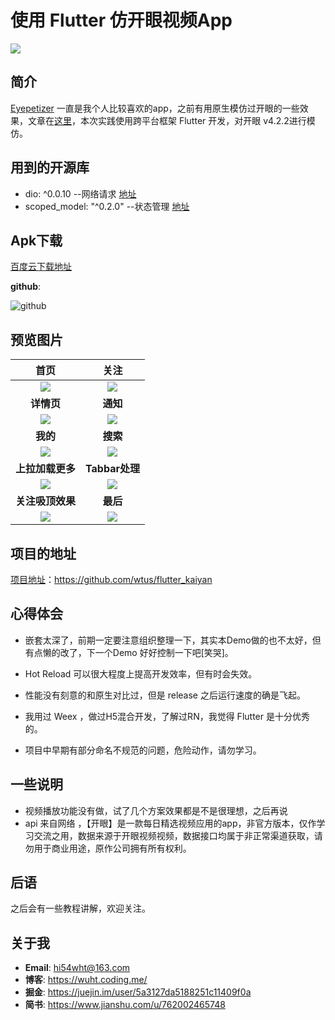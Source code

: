 
# 使用 Flutter 仿开眼视频App

![](https://tvax3.sinaimg.cn/crop.113.119.796.796.180/0065kqVkly8fkjuxfjwshj30sg0sgtao.jpg)

## 简介

[Eyepetizer](https://link.jianshu.com/?t=http://www.kaiyanapp.com/) 一直是我个人比较喜欢的app，之前有用原生模仿过开眼的一些效果，文章在[这里](https://wuht.coding.me/2017/09/19/2017-09-19-%E4%BB%BF%E5%BC%80%E7%9C%BC%E8%A7%86%E9%A2%91%E7%9A%84%E4%B8%80%E4%BA%9B%E6%95%88%E6%9E%9C/)，本次实践使用跨平台框架 Flutter 开发，对开眼 v4.2.2进行模仿。

## 用到的开源库

- dio: ^0.0.10  --网络请求 [地址](https://github.com/flutterchina/dio)
- scoped_model: "^0.2.0"  --状态管理 [地址](https://github.com/brianegan/scoped_model)

## Apk下载

[百度云下载地址](https://pan.baidu.com/s/1RtzKLrGYEJCdfRqO9Jamtw)

**github**:

![github](http://ww1.sinaimg.cn/large/006rV8gJgy1fu7w52npk1j3064064jr9.jpg)

## 预览图片

|                             首页                             |                             关注                             |
| :----------------------------------------------------------: | :----------------------------------------------------------: |
| ![](http://ww1.sinaimg.cn/mw690/006rV8gJgy1fte1x0lkkhj30k00zktn5.jpg) | ![](http://ww1.sinaimg.cn/mw690/006rV8gJgy1fte1xplt80j30k00zkduv.jpg) |
|                          **详情页**                          |                           **通知**                           |
| ![](http://ww1.sinaimg.cn/mw690/006rV8gJgy1fte21n5zxsg30ag0ione8.gif) | ![](http://ww1.sinaimg.cn/mw690/006rV8gJgy1fte22005qsj30k00zkwh5.jpg) |
|                           **我的**                           |                           **搜索**                           |
| ![](http://ww1.sinaimg.cn/mw690/006rV8gJgy1fte22ajbgsj30k00zkt9n.jpg) | ![](http://ww1.sinaimg.cn/mw690/006rV8gJgy1fte255v5hag30ag0ion3v.gif) |
|                       **上拉加载更多**                       |                        **Tabbar处理**                        |
| ![](http://ww1.sinaimg.cn/mw690/006rV8gJgy1fte2m3u8zpg30ag0ioty8.gif) | ![](http://ww1.sinaimg.cn/mw690/006rV8gJgy1fte2o236ocg30ag0iohdu.gif) |
|                       **关注吸顶效果**                       |                           **最后**                           |
| ![](http://ww1.sinaimg.cn/mw690/006rV8gJgy1fte2pvyksgg30ag0io7wh.gif) | ![](http://ww1.sinaimg.cn/mw690/006rV8gJgy1fte2tpuxp0g30ag0iok3v.gif) |

## 项目的地址

[项目地址](https://github.com/wtus/flutter_kaiyan)：https://github.com/wtus/flutter_kaiyan

## 心得体会

- 嵌套太深了，前期一定要注意组织整理一下，其实本Demo做的也不太好，但有点懒的改了，下一个Demo 好好控制一下吧[笑哭]。
- Hot Reload 可以很大程度上提高开发效率，但有时会失效。

- 性能没有刻意的和原生对比过，但是 release 之后运行速度的确是飞起。

- 我用过 Weex ，做过H5混合开发，了解过RN，我觉得 Flutter 是十分优秀的。
- 项目中早期有部分命名不规范的问题，危险动作，请勿学习。

## 一些说明

- 视频播放功能没有做，试了几个方案效果都是不是很理想，之后再说
- api 来自网络 ，【开眼】是一款每日精选视频应用的app，非官方版本，仅作学习交流之用，数据来源于开眼视频视频，数据接口均属于非正常渠道获取，请勿用于商业用途，原作公司拥有所有权利。

## 后语

之后会有一些教程讲解，欢迎关注。

## 关于我

- **Email**: hi54wht@163.com
- **博客**: https://wuht.coding.me/
- **掘金**: https://juejin.im/user/5a3127da5188251c11409f0a
- **简书**: https://www.jianshu.com/u/762002465748

